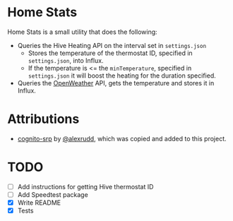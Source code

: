 # Home Stats

Home Stats is a small utility that does the following:

* Queries the Hive Heating API on the interval set in `settings.json`
  * Stores the temperature of the thermostat ID, specified in `settings.json`, into Influx.
  * If the temperature is <= the `minTemperature`, specified in `settings.json` it will boost the heating for the duration specified.
* Queries the [OpenWeather](https://openweathermap.org/api) API, gets the temperature and stores it in Influx.

# Attributions

* [cognito-srp](https://github.com/alexrudd/cognito-srp) by [@alexrudd](https://github.com/alexrudd), which was copied and added to this project.

# TODO

* [ ] Add instructions for getting Hive thermostat ID
* [ ] Add Speedtest package
* [x] Write README
* [x] Tests

